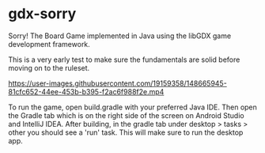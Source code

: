 # gdx-sorry
Sorry! The Board Game implemented in Java using the libGDX game development framework.

This is a very early test to make sure the fundamentals are solid before moving on to the ruleset.

https://user-images.githubusercontent.com/19159358/148665945-81cfc652-44ee-453b-b395-f2ac6f988f2e.mp4

To run the game, open build.gradle with your preferred Java IDE.
Then open the Gradle tab which is on the right side of the screen on Android Studio and IntelliJ IDEA.
After building, in the gradle tab under desktop > tasks > other you should see a 'run' task. This will make sure to run the desktop app.
